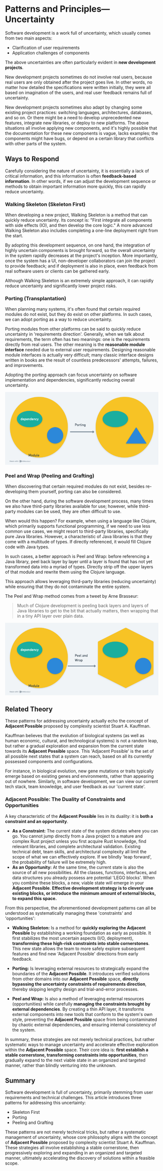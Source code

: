# Patterns and Principles—Uncertainty

Software development is a work full of uncertainty, which usually comes from two main aspects:

-   Clarification of user requirements
-   Application challenges of components

The above uncertainties are often particularly evident in **new development projects**.

New development projects sometimes do not involve real users, because real users are only obtained after the project goes live. In other words, no matter how detailed the specifications were written initially, they were all based on imagination of the users, and real user feedback remains full of uncertainty.

New development projects sometimes also adapt by changing some existing project practices: switching languages, architectures, databases, and so on. Or there might be a need to develop unprecedented new features, integrate new libraries, or deploy to new platforms. The above situations all involve applying new components, and it's highly possible that the documentation for these new components is vague, lacks examples; the components might have bugs, or depend on a certain library that conflicts with other parts of the system.

## Ways to Respond

Carefully considering the nature of uncertainty, it is essentially a lack of critical information, and this information is often **feedback-based information**. In other words, if we can adjust the development sequence or methods to obtain important information more quickly, this can rapidly reduce uncertainty.

### Walking Skeleton (Skeleton First)

When developing a new project, Walking Skeleton is a method that can quickly reduce uncertainty. Its concept is: "First integrate all components with side effects (IO), and then develop the core logic." A more advanced Walking Skeleton also includes completing a one-line deployment right from the start.

By adopting this development sequence, on one hand, the integration of highly uncertain components is brought forward, so the overall uncertainty in the system rapidly decreases at the project's inception. More importantly, once the system has a UI, non-developer collaborators can join the project to provide feedback; and if deployment is also in place, even feedback from real software users or clients can be gathered early.

Although Walking Skeleton is an extremely simple approach, it can rapidly reduce uncertainty and significantly lower project risks.

### Porting (Transplantation)

When planning many systems, it's often found that certain required modules do not exist, but they do exist on other platforms. In such cases, we can adopt porting as a way to reduce uncertainty.

Porting modules from other platforms can be said to quickly reduce uncertainty in 'requirements direction'. Generally, when we talk about requirements, the term often has two meanings: one is the requirements directly from real users. The other meaning is the **reasonable module interface** needed due to external user requirements. Designing reasonable module interfaces is actually very difficult; many classic interface designs written in books are the result of countless predecessors' attempts, failures, and improvements.

Adopting the porting approach can focus uncertainty on software implementation and dependencies, significantly reducing overall uncertainty.

![](image/Pattern/porting.png)

### Peel and Wrap (Peeling and Grafting)

When discovering that certain required modules do not exist, besides re-developing them yourself, porting can also be considered.

On the other hand, during the software development process, many times we also have third-party libraries available for use; however, while third-party modules can be used, they are often difficult to use.

When would this happen? For example, when using a language like Clojure, which primarily supports functional programming, if we need to use less common use cases, we might resort to third-party libraries, specifically pure Java libraries. However, a characteristic of Java libraries is that they come with a multitude of types. If directly referenced, it would fill Clojure code with Java types.

In such cases, a better approach is Peel and Wrap: before referencing a Java library, peel back layer by layer until a layer is found that has not yet transformed data into a myriad of types. Directly strip off the upper layers of that module and rewrite them using the Clojure language.

This approach allows leveraging third-party libraries (reducing uncertainty) while ensuring that they do not contaminate the entire system.

The Peel and Wrap method comes from a tweet by Arne Brasseur:
> Much of Clojure development is peeling back layers and layers of Java libraries to get to the bit that actually matters, then wrapping that in a tiny API layer over plain data.

![](image/Pattern/peel-and-wrap.png)

## Related Theory

These patterns for addressing uncertainty actually echo the concept of **Adjacent Possible** proposed by complexity scientist Stuart A. Kauffman.

Kauffman believes that the evolution of biological systems (as well as human economic, cultural, and technological systems) is not a random leap, but rather a gradual exploration and expansion from the current state towards its **Adjacent Possible** space. This 'Adjacent Possible' is the set of all possible next states that a system can reach, based on all its currently possessed components and configurations.

For instance, in biological evolution, new gene mutations or traits typically emerge based on existing genes and environments, rather than appearing out of nowhere. Similarly, in software development, we can view our current tech stack, team knowledge, and user feedback as our 'current state'.

### Adjacent Possible: The Duality of Constraints and Opportunities

A key characteristic of the **Adjacent Possible** lies in its duality: it is **both a constraint and an opportunity**.

*   **As a Constraint:** The current state of the system dictates where you can go. You cannot jump directly from a Java project to a mature and complex Rust project unless you first acquire Rust knowledge, find relevant libraries, and complete architectural validation. Existing technical debt, team skills, and architectural complexity all limit the scope of what we can effectively explore. If we blindly 'leap forward', the probability of failure will be extremely high.
*   **As an Opportunity:** At the same time, the current state is also the source of all new possibilities. All the classes, functions, interfaces, and data structures you already possess are potential 'LEGO blocks'. When you combine these blocks, a new, viable state will emerge in your **Adjacent Possible**. **Effective development strategy is to cleverly use existing blocks, or introduce the minimum amount of external blocks, to expand this space.**

From this perspective, the aforementioned development patterns can all be understood as systematically managing these 'constraints' and 'opportunities':

*   **Walking Skeleton:** Is a method for **quickly exploring the Adjacent Possible** by establishing a working foundation as early as possible. It first stabilizes the most uncertain aspects (I/O, deployment), **transforming these high-risk constraints into stable cornerstones**. This new state allows the team to more safely explore subsequent features and find new 'Adjacent Possible' directions from early feedback.

*   **Porting:** Is leveraging external resources to strategically expand the boundaries of the **Adjacent Possible**. It introduces verified solutions from other domains into our **Adjacent Possible** space, **directly bypassing the uncertainty constraints of requirements direction**, thereby skipping lengthy design and trial-and-error processes.

*   **Peel and Wrap:** Is also a method of leveraging external resources (opportunities) while carefully **managing the constraints brought by external dependencies**. By creating a thin API layer, it transforms external components into new tools that conform to the system's own style, preventing the **Adjacent Possible** space from being contaminated by chaotic external dependencies, and ensuring internal consistency of the system.

In summary, these strategies are not merely technical practices, but rather systematic ways to manage uncertainty and accelerate effective exploration within the **Adjacent Possible** space. Their core idea is: **first establish a stable cornerstone, transforming constraints into opportunities**, then gradually expand to the next viable state in an organized and targeted manner, rather than blindly venturing into the unknown.

## Summary

Software development is full of uncertainty, primarily stemming from user requirements and technical challenges. This article introduces three patterns for addressing this uncertainty:

-   Skeleton First
-   Porting
-   Peeling and Grafting

These patterns are not merely technical tricks, but rather a systematic management of uncertainty, whose core philosophy aligns with the concept of **Adjacent Possible** proposed by complexity scientist Stuart A. Kauffman. These strategies all involve establishing a stable cornerstone, then progressively exploring and expanding in an organized and targeted manner, ultimately accelerating the discovery of solutions within a feasible scope.
